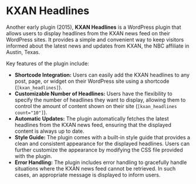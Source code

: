 # KXAN Headlines
Another early plugin (2015), **KXAN Headlines** is a WordPress plugin that allows users to display headlines from the KXAN news feed on their WordPress sites. It provides a simple and convenient way to keep visitors informed about the latest news and updates from KXAN, the NBC affiliate in Austin, Texas.

Key features of the plugin include:

  - **Shortcode Integration:** Users can easily add the KXAN headlines to any post, page, or widget on their WordPress site using a shortcode (`[kxan_headlines]`).
  - **Customizable Number of Headlines:** Users have the flexibility to specify the number of headlines they want to display, allowing them to control the amount of content shown on their site (`[kxan_headlines count="10"]`).
  - **Automatic Updates:** The plugin automatically fetches the latest headlines from the KXAN news feed, ensuring that the displayed content is always up to date.
  - **Style Guide:** The plugin comes with a built-in style guide that provides a clean and consistent appearance for the displayed headlines. Users can further customize the appearance by modifying the CSS file provided with the plugin.
  - **Error Handling:** The plugin includes error handling to gracefully handle situations where the KXAN news feed cannot be retrieved. In such cases, an appropriate message is displayed to inform users.
